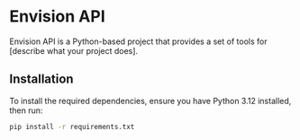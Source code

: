# Envision API

Envision API is a Python-based project that provides a set of tools for [describe what your project does].

## Installation

To install the required dependencies, ensure you have Python 3.12 installed, then run:

```sh
pip install -r requirements.txt
